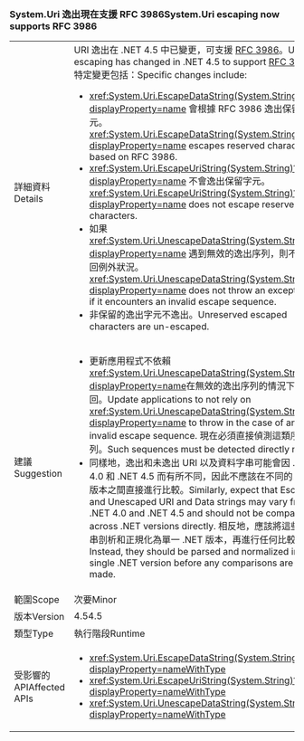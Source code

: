 ### <a name="systemuri-escaping-now-supports-rfc-3986"></a><span data-ttu-id="fc463-101">System.Uri 逸出現在支援 RFC 3986</span><span class="sxs-lookup"><span data-stu-id="fc463-101">System.Uri escaping now supports RFC 3986</span></span>

|   |   |
|---|---|
|<span data-ttu-id="fc463-102">詳細資料</span><span class="sxs-lookup"><span data-stu-id="fc463-102">Details</span></span>|<span data-ttu-id="fc463-103">URI 逸出在 .NET 4.5 中已變更，可支援 [RFC 3986](http://tools.ietf.org/html/rfc3986)。</span><span class="sxs-lookup"><span data-stu-id="fc463-103">URI escaping has changed in .NET 4.5 to support [RFC 3986](http://tools.ietf.org/html/rfc3986).</span></span> <span data-ttu-id="fc463-104">特定變更包括：</span><span class="sxs-lookup"><span data-stu-id="fc463-104">Specific changes include:</span></span><ul><li><span data-ttu-id="fc463-105"><xref:System.Uri.EscapeDataString(System.String)?displayProperty=name> 會根據 RFC 3986 逸出保留字元。</span><span class="sxs-lookup"><span data-stu-id="fc463-105"><xref:System.Uri.EscapeDataString(System.String)?displayProperty=name> escapes reserved characters based on RFC 3986.</span></span></li><li><span data-ttu-id="fc463-106"><xref:System.Uri.EscapeUriString(System.String)?displayProperty=name> 不會逸出保留字元。</span><span class="sxs-lookup"><span data-stu-id="fc463-106"><xref:System.Uri.EscapeUriString(System.String)?displayProperty=name> does not escape reserved characters.</span></span></li><li><span data-ttu-id="fc463-107">如果 <xref:System.Uri.UnescapeDataString(System.String)?displayProperty=name> 遇到無效的逸出序列，則不會擲回例外狀況。</span><span class="sxs-lookup"><span data-stu-id="fc463-107"><xref:System.Uri.UnescapeDataString(System.String)?displayProperty=name> does not throw an exception if it encounters an invalid escape sequence.</span></span></li><li><span data-ttu-id="fc463-108">非保留的逸出字元不逸出。</span><span class="sxs-lookup"><span data-stu-id="fc463-108">Unreserved escaped characters are un-escaped.</span></span></li></ul>|
|<span data-ttu-id="fc463-109">建議</span><span class="sxs-lookup"><span data-stu-id="fc463-109">Suggestion</span></span>|<ul><li><span data-ttu-id="fc463-110">更新應用程式不依賴<xref:System.Uri.UnescapeDataString(System.String)?displayProperty=name>在無效的逸出序列的情況下擲回。</span><span class="sxs-lookup"><span data-stu-id="fc463-110">Update applications to not rely on <xref:System.Uri.UnescapeDataString(System.String)?displayProperty=name> to throw in the case of an invalid escape sequence.</span></span> <span data-ttu-id="fc463-111">現在必須直接偵測這類序列。</span><span class="sxs-lookup"><span data-stu-id="fc463-111">Such sequences must be detected directly now.</span></span></li><li><span data-ttu-id="fc463-112">同樣地，逸出和未逸出 URI 以及資料字串可能會因 .NET 4.0 和 .NET 4.5 而有所不同，因此不應該在不同的 .NET 版本之間直接進行比較。</span><span class="sxs-lookup"><span data-stu-id="fc463-112">Similarly, expect that Escaped and Unescaped URI and Data strings may vary from .NET 4.0 and .NET 4.5 and should not be compared across .NET versions directly.</span></span> <span data-ttu-id="fc463-113">相反地，應該將這些字串剖析和正規化為單一 .NET 版本，再進行任何比較。</span><span class="sxs-lookup"><span data-stu-id="fc463-113">Instead, they should be parsed and normalized in a single .NET version before any comparisons are made.</span></span></li></ul>|
|<span data-ttu-id="fc463-114">範圍</span><span class="sxs-lookup"><span data-stu-id="fc463-114">Scope</span></span>|<span data-ttu-id="fc463-115">次要</span><span class="sxs-lookup"><span data-stu-id="fc463-115">Minor</span></span>|
|<span data-ttu-id="fc463-116">版本</span><span class="sxs-lookup"><span data-stu-id="fc463-116">Version</span></span>|<span data-ttu-id="fc463-117">4.5</span><span class="sxs-lookup"><span data-stu-id="fc463-117">4.5</span></span>|
|<span data-ttu-id="fc463-118">類型</span><span class="sxs-lookup"><span data-stu-id="fc463-118">Type</span></span>|<span data-ttu-id="fc463-119">執行階段</span><span class="sxs-lookup"><span data-stu-id="fc463-119">Runtime</span></span>|
|<span data-ttu-id="fc463-120">受影響的 API</span><span class="sxs-lookup"><span data-stu-id="fc463-120">Affected APIs</span></span>|<ul><li><xref:System.Uri.EscapeDataString(System.String)?displayProperty=nameWithType></li><li><xref:System.Uri.EscapeUriString(System.String)?displayProperty=nameWithType></li><li><xref:System.Uri.UnescapeDataString(System.String)?displayProperty=nameWithType></li></ul>|

